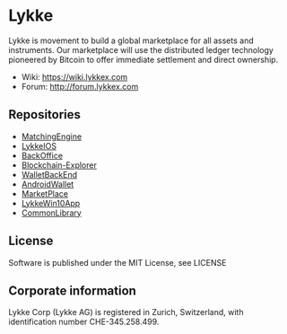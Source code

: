 # Lykke

Lykke is movement to build a global marketplace for all assets and instruments. Our marketplace will use the distributed ledger technology pioneered by Bitcoin to offer immediate settlement and direct ownership.

* Wiki: https://wiki.lykkex.com
* Forum: http://forum.lykkex.com

## Repositories


* [MatchingEngine](https://github.com/LykkeCity/MatchingEngine)
* [LykkeIOS](https://github.com/LykkeCity/LykkeIOS)
* [BackOffice](https://github.com/LykkeCity/BackOffice)
* [Blockchain-Explorer](https://github.com/LykkeCity/Blockchain-Explorer)
* [WalletBackEnd](https://github.com/LykkeCity/WalletBackEnd)
* [AndroidWallet](https://github.com/LykkeCity/AndroidWallet)
* [MarketPlace](https://github.com/LykkeCity/MarketPlace)
* [LykkeWin10App](https://github.com/LykkeCity/LykkeWin10App)
* [CommonLibrary](https://github.com/LykkeCity/CommonLibrary)

## License

Software is published under the MIT License, see LICENSE

## Corporate information

Lykke Corp (Lykke AG) is registered in Zurich, Switzerland, with identification number CHE-345.258.499.
